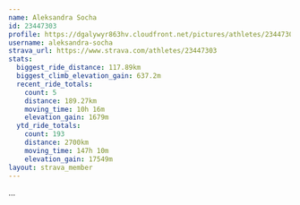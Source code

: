 ```yaml
---
name: Aleksandra Socha
id: 23447303
profile: https://dgalywyr863hv.cloudfront.net/pictures/athletes/23447303/14745546/4/large.jpg
username: aleksandra-socha
strava_url: https://www.strava.com/athletes/23447303
stats:
  biggest_ride_distance: 117.89km
  biggest_climb_elevation_gain: 637.2m
  recent_ride_totals:
    count: 5
    distance: 189.27km
    moving_time: 10h 16m
    elevation_gain: 1679m
  ytd_ride_totals:
    count: 193
    distance: 2700km
    moving_time: 147h 10m
    elevation_gain: 17549m
layout: strava_member
--- 
```

...
